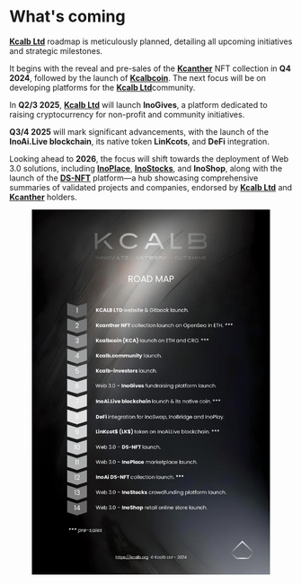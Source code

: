 # What's coming

[**Kcalb Ltd**](https://kcalb.org/) roadmap is meticulously planned, detailing all upcoming initiatives and strategic milestones.&#x20;

It begins with the reveal and pre-sales of the [**Kcanther**](https://kcanther.org/) NFT collection in **Q4 2024**, followed by the launch of [**Kcalbcoin**](https://kcalbcoin.org/). The next focus will be on developing platforms for the [**Kcalb Ltd**](https://kcalb.org/)community.

In **Q2/3 2025**, [**Kcalb Ltd**](https://kcalb.org/) will launch **InoGives**, a platform dedicated to raising cryptocurrency for non-profit and community initiatives.

**Q3/4 2025** will mark significant advancements, with the launch of the **InoAi.Live blockchain**, its native token **LinKcots**, and **DeFi** integration.

Looking ahead to **2026**, the focus will shift towards the deployment of Web 3.0 solutions, including [**InoPlace**](https://inoplace.org), [**InoStocks**](https://inostocks.org), and **InoShop**, along with the launch of the [**DS-NFT**](https://ds-nft.org/) platform—a hub showcasing comprehensive summaries of validated projects and companies, endorsed by [**Kcalb Ltd**](https://kcalb.org/) and [**Kcanther**](https://kcanther.org/) holders.



<figure><img src="../.gitbook/assets/Roadmap KCALB - update.jpg" alt=""><figcaption></figcaption></figure>
